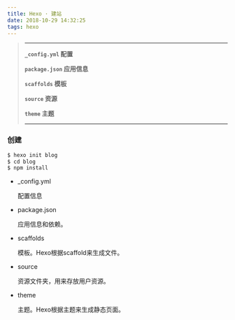 ```yaml
---
title: Hexo · 建站
date: 2018-10-29 14:32:25
tags: hexo
---
```


> ---
> **`_config.yml` 配置**
>
> **`package.json` 应用信息**
>
> **`scaffolds` 模板**
>
> **`source` 资源**
>
> **`theme` 主题**
>
> ---

<!--more-->

### 创建

```bash
$ hexo init blog
$ cd blog
$ npm install
```

- \_config.yml

  配置信息

- package.json

  应用信息和依赖。

- scaffolds

  模板。Hexo根据scaffold来生成文件。

- source

  资源文件夹，用来存放用户资源。

- theme

  主题。Hexo根据主题来生成静态页面。

